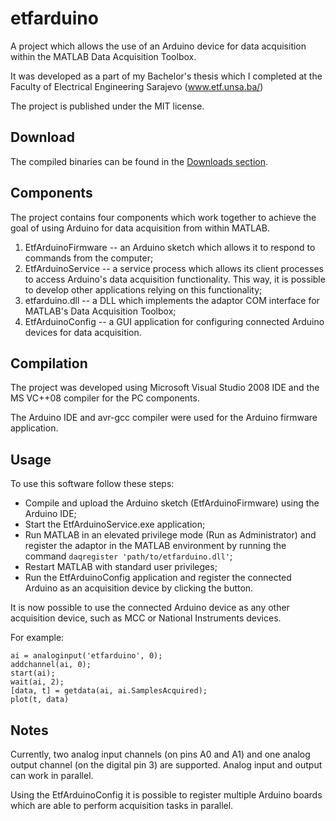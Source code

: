 etfarduino
==========

A project which allows the use of an Arduino device for data acquisition within the MATLAB Data Acquisition Toolbox.

It was developed as a part of my Bachelor's thesis which I completed at the Faculty of Electrical Engineering Sarajevo
(www.etf.unsa.ba/)

The project is published under the MIT license.

Download
--------

The compiled binaries can be found in the [Downloads section](https://github.com/mlalic/etfarduino/downloads).

Components
----------

The project contains four components which work together to achieve the goal of using Arduino for data acquisition
from within MATLAB.

1. EtfArduinoFirmware -- an Arduino sketch which allows it to respond to commands from the computer;
2. EtfArduinoService -- a service process which allows its client processes to access Arduino's data acquisition functionality. This way, it is possible to develop other applications relying on this functionality;
3. etfarduino.dll -- a DLL which implements the adaptor COM interface for MATLAB's Data Acquisition Toolbox;
4. EtfArduinoConfig -- a GUI application for configuring connected Arduino devices for data acquisition.

Compilation
-----------

The project was developed using Microsoft Visual Studio 2008 IDE and the MS VC++08 compiler for the PC components.

The Arduino IDE and avr-gcc compiler were used for the Arduino firmware application.

Usage
-----

To use this software follow these steps:
- Compile and upload the Arduino sketch (EtfArduinoFirmware) using the Arduino IDE;
- Start the EtfArduinoService.exe application;
- Run MATLAB in an elevated privilege mode (Run as Administrator) and register the adaptor in the MATLAB environment by running the command `daqregister 'path/to/etfarduino.dll'`;
- Restart MATLAB with standard user privileges;
- Run the EtfArduinoConfig application and register the connected Arduino as an acquisition device by clicking the button.

It is now possible to use the connected Arduino device as any other acquisition device, such as MCC or National Instruments
devices.

For example:

    ai = analoginput('etfarduino', 0);
    addchannel(ai, 0);
    start(ai);
    wait(ai, 2);
    [data, t] = getdata(ai, ai.SamplesAcquired);
    plot(t, data)

Notes
-----

Currently, two analog input channels (on pins A0 and A1) and one analog output channel (on the digital pin 3) are supported. Analog input and output can work in parallel.

Using the EtfArduinoConfig it is possible to register multiple Arduino boards which are able to perform acquisition tasks in parallel.
